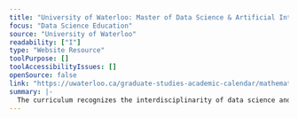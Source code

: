 ```yaml
---
title: "University of Waterloo: Master of Data Science & Artificial Intelligence "
focus: "Data Science Education"
source: "University of Waterloo"
readability: ["I"]
type: "Website Resource"
toolPurpose: []
toolAccessibilityIssues: []
openSource: false
link: "https://uwaterloo.ca/graduate-studies-academic-calendar/mathematics/data-science-and-artificial-intelligence/master-data-science-and-artificial-intelligence-mdsai"
summary: |-
  The curriculum recognizes the interdisciplinarity of data science and AI, as well as the importance of experiential learning, and provides strong core training so that graduates can easily adapt to changes and new challenges in the industry. 
---
```



